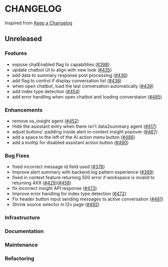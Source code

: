 # CHANGELOG

Inspired from [Keep a Changelog](https://keepachangelog.com/en/1.0.0/)

## Unreleased

### Features

- expose chatEnabled flag to capabilities ([#398](https://github.com/opensearch-project/dashboards-assistant/pull/398))
- update chatbot UI to align with new look ([#435](https://github.com/opensearch-project/dashboards-assistant/pull/435))
- add data to summary response post processing ([#436](https://github.com/opensearch-project/dashboards-assistant/pull/436))
- add flag to control if display conversation list ([#438](https://github.com/opensearch-project/dashboards-assistant/pull/438))
- when open chatbot, load the last conversation automatically ([#439](https://github.com/opensearch-project/dashboards-assistant/pull/439))
- add index type detection ([#454](https://github.com/opensearch-project/dashboards-assistant/pull/454))
- add error handling when open chatbot and loading converstaion ([#485](https://github.com/opensearch-project/dashboards-assistant/pull/485))

### Enhancements

- remove os_insight agent ([#452](https://github.com/opensearch-project/dashboards-assistant/pull/452))
- Hide the assistant entry when there isn't data2summary agent ([#417](https://github.com/opensearch-project/dashboards-assistant/pull/417))
- adjust buttons' padding inside alert in-context insight popover ([#467](https://github.com/opensearch-project/dashboards-assistant/pull/467))
- add a space to the left of the AI action menu button ([#486](https://github.com/opensearch-project/dashboards-assistant/pull/486))
- add a tooltip for disabled assistant action button ([#490](https://github.com/opensearch-project/dashboards-assistant/pull/490))

### Bug Fixes

- fixed incorrect message id field used ([#378](https://github.com/opensearch-project/dashboards-assistant/pull/378))
- Improve alert summary with backend log pattern experience ([#389](https://github.com/opensearch-project/dashboards-assistant/pull/389))
- fixed in context feature returning 500 error if workspace is invalid to returning 4XX ([#429](https://github.com/opensearch-project/dashboards-assistant/pull/429))([#458](https://github.com/opensearch-project/dashboards-assistant/pull/458))
- fix incorrect insight API response ([#473](https://github.com/opensearch-project/dashboards-assistant/pull/473/files))
- Improve error handling for index type detection ([#472](https://github.com/opensearch-project/dashboards-assistant/pull/472))
- Fix header button input sending messages to active conversation ([#481](https://github.com/opensearch-project/dashboards-assistant/pull/481))
- Shrink source selector in t2v page ([#492](https://github.com/opensearch-project/dashboards-assistant/pull/492))

### Infrastructure

### Documentation

### Maintenance

### Refactoring
